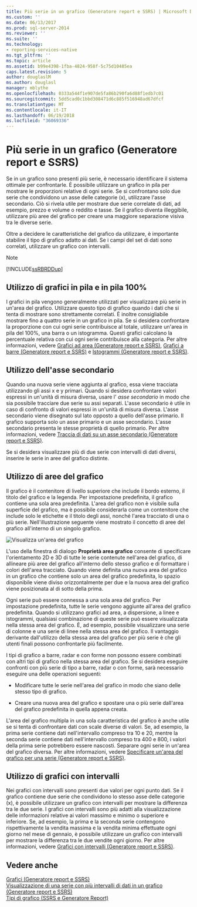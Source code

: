 ```yaml
---
title: Più serie in un grafico (Generatore report e SSRS) | Microsoft Docs
ms.custom: ''
ms.date: 06/13/2017
ms.prod: sql-server-2014
ms.reviewer: ''
ms.suite: ''
ms.technology:
- reporting-services-native
ms.tgt_pltfrm: ''
ms.topic: article
ms.assetid: b99e4398-1fba-4824-958f-5c75d10485ea
caps.latest.revision: 5
author: douglaslM
ms.author: douglasl
manager: mblythe
ms.openlocfilehash: 0333a544f1e907de5fa86b290fa6d88f1edb7c01
ms.sourcegitcommit: 5dd5cad0c1bbd308471d6c885f516948ad67dfcf
ms.translationtype: MT
ms.contentlocale: it-IT
ms.lasthandoff: 06/19/2018
ms.locfileid: "36069336"
---
```

# <a name="multiple-series-on-a-chart-report-builder-and-ssrs"></a>Più serie in un grafico (Generatore report e SSRS)
  Se in un grafico sono presenti più serie, è necessario identificare il sistema ottimale per confrontarle. È possibile utilizzare un grafico in pila per mostrare le proporzioni relative di ogni serie. Se si confrontano solo due serie che condividono un asse delle categorie (x), utilizzare l'asse secondario. Ciò si rivela utile per mostrare due serie correlate di dati, ad esempio, prezzo e volume o reddito e tasse. Se il grafico diventa illeggibile, utilizzare più aree del grafico per creare una maggiore separazione visiva tra le diverse serie.  
  
 Oltre a decidere le caratteristiche del grafico da utilizzare, è importante stabilire il tipo di grafico adatto ai dati. Se i campi del set di dati sono correlati, utilizzare un grafico con intervalli.  
  
> [!NOTE]  
>  [!INCLUDE[ssRBRDDup](../../includes/ssrbrddup-md.md)]  
  
## <a name="using-stacked-and-100-stacked-charts"></a>Utilizzo di grafici in pila e in pila 100%  
 I grafici in pila vengono generalmente utilizzati per visualizzare più serie in un'area del grafico. Utilizzare questo tipo di grafico quando i dati che si tenta di mostrare sono strettamente correlati. È inoltre consigliabile mostrare fino a quattro serie in un grafico in pila. Se si desidera confrontare la proporzione con cui ogni serie contribuisce al totale, utilizzare un'area in pila del 100%, una barra o un istogramma. Questi grafici calcolano la percentuale relativa con cui ogni serie contribuisce alla categoria. Per altre informazioni, vedere [Grafici ad area &#40;Generatore report e SSRS&#41;](charts-report-builder-and-ssrs.md), [Grafici a barre &#40;Generatore report e SSRS&#41;](bar-charts-report-builder-and-ssrs.md) e [Istogrammi &#40;Generatore report e SSRS&#41;](column-charts-report-builder-and-ssrs.md).  
  
## <a name="using-the-secondary-axis"></a>Utilizzo dell'asse secondario  
 Quando una nuova serie viene aggiunta al grafico, essa viene tracciata utilizzando gli assi x e y primari. Quando si desidera confrontare valori espressi in un'unità di misura diversa, usare l' *asse secondario* in modo che sia possibile tracciare due serie su assi separati. L'asse secondario è utile in caso di confronto di valori espressi in un'unità di misura diversa. L'asse secondario viene disegnato sul lato opposto a quello dell'asse primario. Il grafico supporta solo un asse primario e un asse secondario. L'asse secondario presenta le stesse proprietà di quello primario. Per altre informazioni, vedere [Traccia di dati su un asse secondario &#40;Generatore report e SSRS&#41;](plot-data-on-a-secondary-axis-report-builder-and-ssrs.md).  
  
 Se si desidera visualizzare più di due serie con intervalli di dati diversi, inserire le serie in aree del grafico distinte.  
  
## <a name="using-chart-areas"></a>Utilizzo di aree del grafico  
 Il grafico è il contenitore di livello superiore che include il bordo esterno, il titolo del grafico e la legenda. Per impostazione predefinita, il grafico contiene una sola area predefinita. L'area del grafico non è visibile sulla superficie del grafico, ma è possibile considerarla come un contenitore che include solo le etichette e il titolo degli assi, nonché l'area tracciato di una o più serie. Nell'illustrazione seguente viene mostrato il concetto di aree del grafico all'interno di un singolo grafico.  
  
 ![Visualizza un'area del grafico](../media/chartareasdiagram.gif "Visualizza un'area del grafico")  
  
 L'uso della finestra di dialogo **Proprietà area grafico** consente di specificare l'orientamento 2D e 3D di tutte le serie contenute nell'area del grafico, di allineare più aree del grafico all'interno dello stesso grafico e di formattare i colori dell'area tracciato. Quando viene definita una nuova area del grafico in un grafico che contiene solo un area del grafico predefinita, lo spazio disponibile viene diviso orizzontalmente per due e la nuova area del grafico viene posizionata al di sotto della prima.  
  
 Ogni serie può essere connessa a una sola area del grafico. Per impostazione predefinita, tutte le serie vengono aggiunte all'area del grafico predefinita. Quando si utilizzano grafici ad area, a dispersione, a linee e istogrammi, qualsiasi combinazione di queste serie può essere visualizzata nella stessa area del grafico. È, ad esempio, possibile visualizzare una serie di colonne e una serie di linee nella stessa area del grafico. Il vantaggio derivante dall'utilizzo della stessa area del grafico per più serie è che gli utenti finali possono confrontarle più facilmente.  
  
 I tipi di grafico a barre, radar e con forme non possono essere combinati con altri tipi di grafico nella stessa area del grafico. Se si desidera eseguire confronti con più serie di tipo a barre, radar o con forme, sarà necessario eseguire una delle operazioni seguenti:  
  
-   Modificare tutte le serie nell'area del grafico in modo che siano delle stesso tipo di grafico.  
  
-   Creare una nuova area del grafico e spostare una o più serie dall'area del grafico predefinita in quella appena creata.  
  
 L'area del grafico multipla in una sola caratteristica del grafico è anche utile se si tenta di confrontare dati con scale diverse di valori. Se, ad esempio, la prima serie contiene dati nell'intervallo compreso tra 10 e 20, mentre la seconda serie contiene dati nell'intervallo compreso tra 400 e 800, i valori della prima serie potrebbero essere nascosti. Separare ogni serie in un'area del grafico diversa. Per altre informazioni, vedere [Specificare un'area del grafico per una serie &#40;Generatore report e SSRS&#41;](specify-a-chart-area-for-a-series-report-builder-and-ssrs.md).  
  
## <a name="using-range-charts"></a>Utilizzo di grafici con intervalli  
 Nei grafici con intervalli sono presenti due valori per ogni punto dati. Se il grafico contiene due serie che condividono lo stesso asse delle categorie (x), è possibile utilizzare un grafico con intervalli per mostrare la differenza tra le due serie. I grafici con intervalli sono più adatti alla visualizzazione delle informazioni relative ai valori massimo e minimo o superiore e inferiore. Se, ad esempio, la prima e la seconda serie contengono rispettivamente la vendita massima e la vendita minima effettuate ogni giorno nel mese di gennaio, è possibile utilizzare un grafico con intervalli per mostrare la differenza tra le due vendite ogni giorno. Per altre informazioni, vedere [Grafici con intervalli &#40;Generatore report e SSRS&#41;](range-charts-report-builder-and-ssrs.md).  
  
## <a name="see-also"></a>Vedere anche  
 [Grafici &#40;Generatore report e SSRS&#41;](charts-report-builder-and-ssrs.md)   
 [Visualizzazione di una serie con più intervalli di dati in un grafico &#40;Generatore report e SSRS&#41;](displaying-a-series-with-multiple-data-ranges-on-a-chart.md)   
 [Tipi di grafico &#40;SSRS e Generatore Report&#41;](chart-types-report-builder-and-ssrs.md)  
  
  